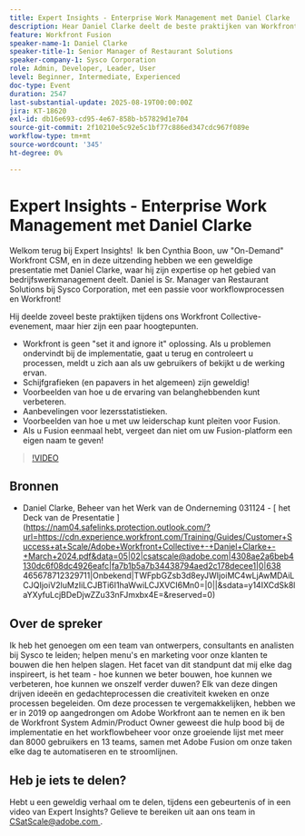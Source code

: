 ```yaml
---
title: Expert Insights - Enterprise Work Management met Daniel Clarke
description: Hear Daniel Clarke deelt de beste praktijken van Workfront op ondernemingswerkbeheer, goedkeuring, leiderschapmetriek, en de strategieën van de Fusie voor succes.
feature: Workfront Fusion
speaker-name-1: Daniel Clarke
speaker-title-1: Senior Manager of Restaurant Solutions
speaker-company-1: Sysco Corporation
role: Admin, Developer, Leader, User
level: Beginner, Intermediate, Experienced
doc-type: Event
duration: 2547
last-substantial-update: 2025-08-19T00:00:00Z
jira: KT-18620
exl-id: db16e693-cd95-4e67-858b-b57829d1e704
source-git-commit: 2f10210e5c92e5c1bf77c886ed347cdc967f089e
workflow-type: tm+mt
source-wordcount: '345'
ht-degree: 0%

---
```


# Expert Insights - Enterprise Work Management met Daniel Clarke

Welkom terug bij Expert Insights!  Ik ben Cynthia Boon, uw &quot;On-Demand&quot; Workfront CSM, en in deze uitzending hebben we een geweldige presentatie met Daniel Clarke, waar hij zijn expertise op het gebied van bedrijfswerkmanagement deelt. Daniel is Sr. Manager van Restaurant Solutions bij Sysco Corporation, met een passie voor workflowprocessen en Workfront!  

Hij deelde zoveel beste praktijken tijdens ons Workfront Collective-evenement, maar hier zijn een paar hoogtepunten.
 
* Workfront is geen &quot;set it and ignore it&quot; oplossing. Als u problemen ondervindt bij de implementatie, gaat u terug en controleert u processen, meldt u zich aan als uw gebruikers of bekijkt u de werking ervan. 
* Schijfgrafieken (en papavers in het algemeen) zijn geweldig! 
* Voorbeelden van hoe u de ervaring van belanghebbenden kunt verbeteren. 
* Aanbevelingen voor lezersstatistieken. 
* Voorbeelden van hoe u met uw leiderschap kunt pleiten voor Fusion. 
* Als u Fusion eenmaal hebt, vergeet dan niet om uw Fusion-platform een eigen naam te geven!  

>[!VIDEO](https://video.tv.adobe.com/v/3469898/?learn=on&enablevpops)

## Bronnen

* Daniel Clarke, Beheer van het Werk van de Onderneming 031124 - [ het Deck van de Presentatie ](https://nam04.safelinks.protection.outlook.com/?url=https://cdn.experience.workfront.com/Training/Guides/Customer+Success+at+Scale/Adobe+Workfront+Collective+-+Daniel+Clarke+-+March+2024.pdf&data=05|02|csatscale@adobe.com|4308ae2a6beb4130dc6f08dc4926eafc|fa7b1b5a7b34438794aed2c178decee1|0|638 465678712329711|Onbekend|TWFpbGZsb3d8eyJWIjoiMC4wLjAwMDAiLCJQIjoiV2luMzIiLCJBTi6I1haWwiLCJXVCI6Mn0=|0||&sdata=y14IXCdSk8laYXyfuLcjBDeDjwZZu33nFJmxbx4E=&reserved=0) 

## Over de spreker

Ik heb het genoegen om een team van ontwerpers, consultants en analisten bij Sysco te leiden; helpen menu&#39;s en marketing voor onze klanten te bouwen die hen helpen slagen. Het facet van dit standpunt dat mij elke dag inspireert, is het team - hoe kunnen we beter bouwen, hoe kunnen we verbeteren, hoe kunnen we onszelf verder duwen? Elk van deze dingen drijven ideeën en gedachteprocessen die creativiteit kweken en onze processen begeleiden. Om deze processen te vergemakkelijken, hebben we er in 2019 op aangedrongen om Adobe Workfront aan te nemen en ik ben de Workfront System Admin/Product Owner geweest die hulp bood bij de implementatie en het workflowbeheer voor onze groeiende lijst met meer dan 8000 gebruikers en 13 teams, samen met Adobe Fusion om onze taken elke dag te automatiseren en te stroomlijnen. 

## Heb je iets te delen?

Hebt u een geweldig verhaal om te delen, tijdens een gebeurtenis of in een video van Expert Insights? Gelieve te bereiken uit aan ons team in [ CSatScale@adobe.com ](mailto:CSatScale@adobe.com).
